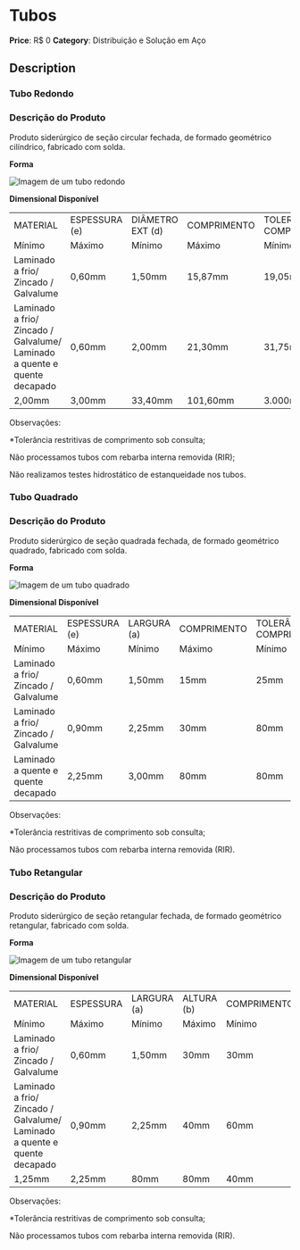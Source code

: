 # Tubos

**Price**: R$ 0
**Category**: Distribuição e Solução em Aço

## Description
### Tubo Redondo

### Descrição do Produto

Produto siderúrgico de seção circular fechada, de formado geométrico cilíndrico, fabricado com solda.

**Forma**

![Imagem de um tubo redondo](https://www.csn.com.br/wp-content/uploads/sites/452/2020/11/Tubo_Redondo_01.jpg)

**Dimensional Disponível**

|     |     |     |     |     |     |     |     |
| --- | --- | --- | --- | --- | --- | --- | --- |
| MATERIAL | ESPESSURA (e) | DIÂMETRO EXT (d) | COMPRIMENTO | TOLERÂNCIA<br>COMPRIMENTO\* |
| Mínimo | Máximo | Mínimo | Máximo | Mínimo | Máximo |
| Laminado a frio/ Zincado / Galvalume | 0,60mm | 1,50mm | 15,87mm | 19,05mm | 3.000mm | 7.000mm | +12mm |
| Laminado a frio/ Zincado / Galvalume/<br>Laminado a quente e quente decapado | 0,60mm | 2,00mm | 21,30mm | 31,75mm | 3.000mm | 7.000mm | +12mm |
| 2,00mm | 3,00mm | 33,40mm | 101,60mm | 3.000mm | 7.000mm | +12mm |

Observações:

\*Tolerância restritivas de comprimento sob consulta;

Não processamos tubos com rebarba interna removida (RIR);

Não realizamos testes hidrostático de estanqueidade nos tubos.

### Tubo Quadrado

### Descrição do Produto

Produto siderúrgico de seção quadrada fechada, de formado geométrico quadrado, fabricado com solda.

**Forma**

![Imagem de um tubo quadrado](https://www.csn.com.br/wp-content/uploads/sites/452/2020/11/Tubo_Quadrado-_01.jpg)

**Dimensional Disponível**

|     |     |     |     |     |     |     |     |
| --- | --- | --- | --- | --- | --- | --- | --- |
| MATERIAL | ESPESSURA (e) | LARGURA (a) | COMPRIMENTO | TOLERÂNCIA<br>COMPRIMENTO\* |
| Mínimo | Máximo | Mínimo | Máximo | Mínimo | Máximo |
| Laminado a frio/ Zincado / Galvalume | 0,60mm | 1,50mm | 15mm | 25mm | 3.000mm | 7.000mm | +12mm |
| Laminado a frio/ Zincado / Galvalume | 0,90mm | 2,25mm | 30mm | 80mm | 3.000mm | 7.000mm | +12mm |
| Laminado a quente e quente decapado | 2,25mm | 3,00mm | 80mm | 80mm | 3.000mm | 7.000mm | +12mm |

Observações:

\*Tolerância restritivas de comprimento sob consulta;

Não processamos tubos com rebarba interna removida (RIR).

### Tubo Retangular

### Descrição do Produto

Produto siderúrgico de seção retangular fechada, de formado geométrico retangular, fabricado com solda.

**Forma**

![Imagem de um tubo retangular](https://www.csn.com.br/wp-content/uploads/sites/452/2020/11/Tubo_Retangular_001.jpg)

**Dimensional Disponível**

|     |     |     |     |     |     |     |     |     |     |
| --- | --- | --- | --- | --- | --- | --- | --- | --- | --- |
| MATERIAL | ESPESSURA | LARGURA (a) | ALTURA (b) | COMPRIMENTO | TOLERÂNCIA<br>COMPRIMENTO\* |
| Mínimo | Máximo | Mínimo | Máximo | Mínimo | Máximo | Mínimo | Máximo |
| Laminado a frio/ Zincado / Galvalume | 0,60mm | 1,50mm | 30mm | 30mm | 20mm | 20mm | 3.000mm | 7.000mm | +12mm |
| Laminado a frio/ Zincado / Galvalume/<br>Laminado a quente e quente decapado | 0,90mm | 2,25mm | 40mm | 60mm | 20mm | 40mm | 3.000mm | 7.000mm | +12mm |
| 1,25mm | 2,25mm | 80mm | 80mm | 40mm | 40mm | 3.000mm | 7.000mm | +12mm |

Observações:

\*Tolerância restritivas de comprimento sob consulta;

Não processamos tubos com rebarba interna removida (RIR).